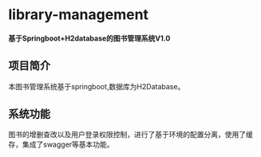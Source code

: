 # library-management
#### 基于Springboot+H2database的图书管理系统V1.0

## 项目简介

本图书管理系统基于springboot,数据库为H2Database。
## 系统功能

图书的增删查改以及用户登录权限控制，进行了基于环境的配置分离，使用了缓存，集成了swagger等基本功能。
